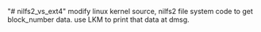 "# nilfs2_vs_ext4" 
modify linux kernel source, nilfs2 file system code to get block_number data.
use LKM to print that data at dmsg.
